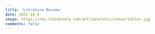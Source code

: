 ```yaml
---
title: 'Litrature Review'
date: 2021-10-4
image: https://res.cloudinary.com/artisanstatic/conversation.jpg
comments: false
---
```


```
